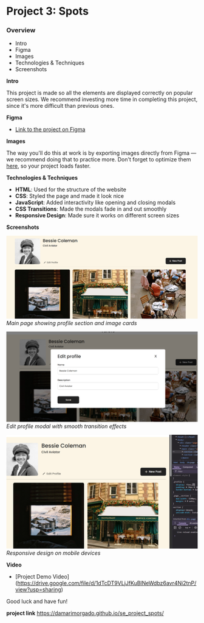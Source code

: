# Project 3: Spots

### Overview

- Intro
- Figma
- Images
- Technologies & Techniques
- Screenshots

**Intro**

This project is made so all the elements are displayed correctly on popular screen sizes. We recommend investing more time in completing this project, since it's more difficult than previous ones.

**Figma**

- [Link to the project on Figma](https://www.figma.com/file/BBNm2bC3lj8QQMHlnqRsga/Sprint-3-Project-%E2%80%94-Spots?type=design&node-id=2%3A60&mode=design&t=afgNFybdorZO6cQo-1)

**Images**

The way you'll do this at work is by exporting images directly from Figma — we recommend doing that to practice more. Don't forget to optimize them [here](https://tinypng.com/), so your project loads faster.

**Technologies & Techniques**

- **HTML**: Used for the structure of the website
- **CSS**: Styled the page and made it look nice
- **JavaScript**: Added interactivity like opening and closing modals
- **CSS Transitions**: Made the modals fade in and out smoothly
- **Responsive Design**: Made sure it works on different screen sizes

**Screenshots**

![Desktop View](./images/desktop-screenshot.png)
_Main page showing profile section and image cards_

![Modal Interaction](./images/modal-screenshot.png)
_Edit profile modal with smooth transition effects_

![Mobile View](./images/mobile-screenshot.png)
_Responsive design on mobile devices_

**Video**

- [Project Demo Video] (https://drive.google.com/file/d/1dTcDT9VLjJfKuBlNeWdbz6avr4Ni2tnP/view?usp=sharing)

Good luck and have fun!

**project link**
https://damarimorgado.github.io/se_project_spots/
